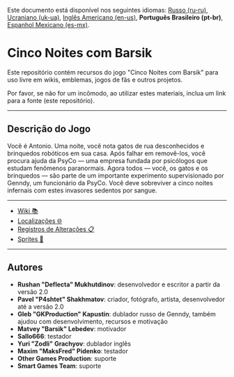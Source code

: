 Este documento está disponível nos seguintes idiomas: [Russo (ru-ru)](/README_ru-ru.md), [Ucraniano (uk-ua)](/README_uk-ua.md), [Inglês Americano (en-us)](/README.md), **Português Brasileiro (pt-br)**, [Espanhol Mexicano (es-mx)](/README_es-mx.md).

# Cinco Noites com Barsik

Este repositório contém recursos do jogo "Cinco Noites com Barsik" para uso livre em wikis, emblemas, jogos de fãs e outros projetos.

Por favor, se não for um incômodo, ao utilizar estes materiais, inclua um link para a fonte (este repositório).

---

## Descrição do Jogo

Você é Antonio. Uma noite, você nota gatos de rua desconhecidos e brinquedos robóticos em sua casa. Após falhar em removê-los, você procura ajuda da PsyCo — uma empresa fundada por psicólogos que estudam fenômenos paranormais. Agora todos — você, os gatos e os brinquedos — são parte de um importante experimento supervisionado por Genndy, um funcionário da PsyCo. Você deve sobreviver a cinco noites infernais com estes invasores sedentos por sangue.

---

* [Wiki 📚](/wiki/)
* [Localizações 🌐](/langs/)
* [Registros de Alterações 📋](/changelogs/)
* [Sprites 👾](/sprites/)

---

## Autores

* **Rushan "Deflecta" Mukhutdinov**: desenvolvedor e escritor a partir da versão 2.0
* **Pavel "P4shtet" Shakhmatov**: criador, fotógrafo, artista, desenvolvedor até a versão 2.0
* **Gleb "GKProduction" Kapustin**: dublador russo de Genndy, também ajudou com desenvolvimento, recursos e motivação
* **Matvey "Barsik" Lebedev**: motivador
* **Sallo666**: testador
* **Yuri "Zodli" Grachyov**: dublador inglês
* **Maxim "MaksFred" Pidenko**: testador
* **Other Games Production**: suporte
* **Smart Games Team**: suporte
